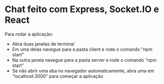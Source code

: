 # Chat feito com Express, Socket.IO e React

Para rodar a aplicação:

- Abra duas janelas de terminal
- Em uma delas navegue para a pasta client e rode o comando "npm start"
- Na outra janela navegue para a pasta server e rode o comando "npm start"
- Se não abrir uma aba no navegador automaticamente, abra uma em "localhost:3000" para começar a aplicação